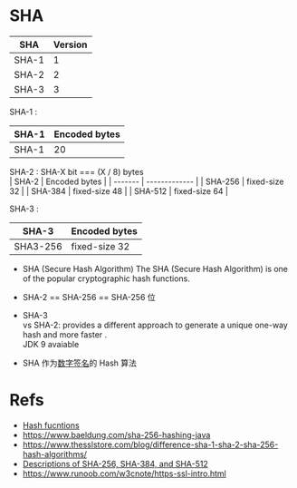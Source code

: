 # SHA

| SHA   | Version |
| ----- | ------- |
| SHA-1 | 1       |
| SHA-2 | 2       |
| SHA-3 | 3       |

SHA-1 :

| SHA-1 | Encoded bytes |
| ----- | ------------- |
| SHA-1 | 20            |

SHA-2 : SHA-X bit === (X / 8) bytes  
| SHA-2 | Encoded bytes |
| ------- | ------------- |
| SHA-256 | fixed-size 32 |
| SHA-384 | fixed-size 48 |
| SHA-512 | fixed-size 64 |

SHA-3 :

| SHA-3    | Encoded bytes |
| -------- | ------------- |
| SHA3-256 | fixed-size 32 |

- SHA (Secure Hash Algorithm)
  The SHA (Secure Hash Algorithm) is one of the popular cryptographic hash functions.

- SHA-2 == SHA-256 == SHA-256 位

- SHA-3  
  vs SHA-2: provides a different approach to generate a unique one-way hash and more faster .  
  JDK 9 avaiable

- SHA 作为[数字签名](Certificate.md)的 Hash 算法

# Refs

- [Hash fucntions](https://cryptii.com/pipes/hash-function)
- https://www.baeldung.com/sha-256-hashing-java
- https://www.thesslstore.com/blog/difference-sha-1-sha-2-sha-256-hash-algorithms/
- [Descriptions of SHA-256, SHA-384, and SHA-512](http://iwar.org.uk/comsec/resources/cipher/sha256-384-512.pdf)
- https://www.runoob.com/w3cnote/https-ssl-intro.html
